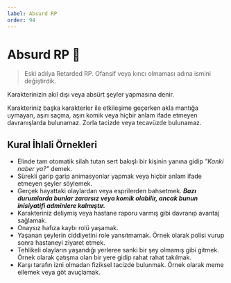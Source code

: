 ```yaml
---
label: Absurd RP
order: 94
---
```


# Absurd RP :clown_face:

> Eski adılya Retarded RP. Ofansif veya kırıcı olmaması adına ismini değiştirdik.

Karakterinizin akıl dışı veya absürt şeyler yapmasına denir.

Karakteriniz başka karakterler ile etkileşime geçerken akla mantığa uymayan, aşırı saçma, aşırı komik veya hiçbir anlam ifade etmeyen davranışlarda bulunamaz. Zorla tacizde veya tecavüzde bulunamaz.

## Kural İhlali Örnekleri

- Elinde tam otomatik silah tutan sert bakışlı bir kişinin yanına gidip _"Kanki naber ya?"_ demek.
- Sürekli garip garip animasyonlar yapmak veya hiçbir anlam ifade etmeyen şeyler söylemek.
- Gerçek hayattaki olaylardan veya esprilerden bahsetmek. ___Bazı durumlarda bunlar zararsız veya komik olabilir, ancak bunun inisiyatifi adminlere kalmıştır.___
- Karakteriniz deliymiş veya hastane raporu varmış gibi davranıp avantaj sağlamak.
- Onaysız hafıza kaybı rolü yaşamak.
- Yaşanan şeylerin ciddiyetini role yansıtmamak. Örnek olarak polisi vurup sonra hastaneyi ziyaret etmek.
- Tehlikeli olayların yaşandığı yerleree sanki bir şey olmamış gibi gitmek. Örnek olarak çatışma olan bir yere gidip rahat rahat takılmak.
- Karşı tarafın izni olmadan fiziksel tacizde bulunmak. Örnek olarak meme ellemek veya göt avuçlamak.

